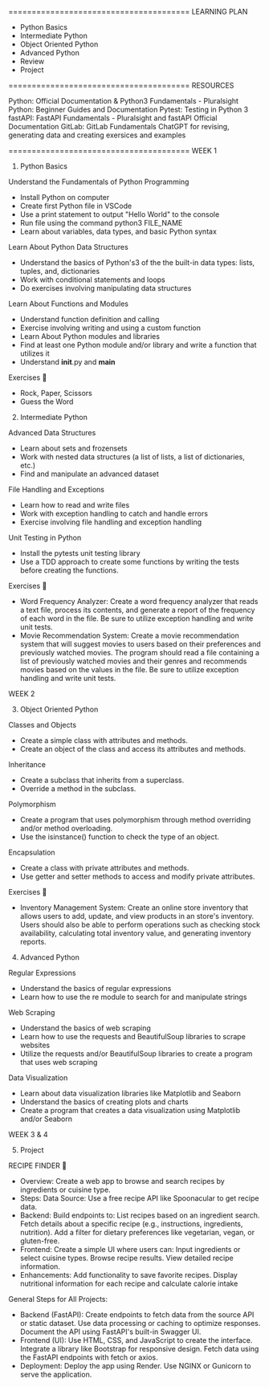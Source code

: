 =======================================
LEARNING PLAN

- Python Basics
- Intermediate Python
- Object Oriented Python
- Advanced Python
- Review
- Project

=======================================
RESOURCES

Python: Official Documentation & Python3 Fundamentals - Pluralsight
Python: Beginner Guides and Documentation
Pytest: Testing in Python 3
fastAPI: FastAPI Fundamentals - Pluralsight and fastAPI Official Documentation
GitLab: GitLab Fundamentals
ChatGPT for revising, generating data and creating exersices and examples

=======================================
WEEK 1

1. Python Basics

Understand the Fundamentals of Python Programming

- Install Python on computer
- Create first Python file in VSCode
- Use a print statement to output "Hello World" to the console
- Run file using the command python3 FILE_NAME
- Learn about variables, data types, and basic Python syntax

Learn About Python Data Structures

- Understand the basics of Python's3 of the the built-in data types: lists, tuples, and, dictionaries
- Work with conditional statements and loops
- Do exercises involving manipulating data structures

Learn About Functions and Modules

- Understand function definition and calling
- Exercise involving writing and using a custom function
- Learn About Python modules and libraries
- Find at least one Python module and/or library and write a function that utilizes it
- Understand **init**.py and **main**

Exercises 🔨

- Rock, Paper, Scissors
- Guess the Word

2. Intermediate Python

Advanced Data Structures

- Learn about sets and frozensets
- Work with nested data structures (a list of lists, a list of dictionaries, etc.)
- Find and manipulate an advanced dataset

File Handling and Exceptions

- Learn how to read and write files
- Work with exception handling to catch and handle errors
- Exercise involving file handling and exception handling

Unit Testing in Python

- Install the pytests unit testing library
- Use a TDD approach to create some functions by writing the tests before creating the functions.

Exercises 🔨

- Word Frequency Analyzer: Create a word frequency analyzer that reads a text file, process its contents, and generate a report of the frequency of each word in the file. Be sure to utilize exception handling and write unit tests.
- Movie Recommendation System: Create a movie recommendation system that will suggest movies to users based on their preferences and previously watched movies. The program should read a file containing a list of previously watched movies and their genres and recommends movies based on the values in the file. Be sure to utilize exception handling and write unit tests.

WEEK 2

3. Object Oriented Python

Classes and Objects

- Create a simple class with attributes and methods.
- Create an object of the class and access its attributes and methods.

Inheritance

- Create a subclass that inherits from a superclass.
- Override a method in the subclass.

Polymorphism

- Create a program that uses polymorphism through method overriding and/or method overloading.
- Use the isinstance() function to check the type of an object.

Encapsulation

- Create a class with private attributes and methods.
- Use getter and setter methods to access and modify private attributes.

Exercises 🔨

- Inventory Management System: Create an online store inventory that allows users to add, update, and view products in an store's inventory. Users should also be able to perform operations such as checking stock availability, calculating total inventory value, and generating inventory reports.

4. Advanced Python

Regular Expressions

- Understand the basics of regular expressions
- Learn how to use the re module to search for and manipulate strings

Web Scraping

- Understand the basics of web scraping
- Learn how to use the requests and BeautifulSoup libraries to scrape websites
- Utilize the requests and/or BeautifulSoup libraries to create a program that uses web scraping

Data Visualization

- Learn about data visualization libraries like Matplotlib and Seaborn
- Understand the basics of creating plots and charts
- Create a program that creates a data visualization using Matplotlib and/or Seaborn

WEEK 3 & 4

5.  Project

RECIPE FINDER 🍔

- Overview:
  Create a web app to browse and search recipes by ingredients or cuisine type.
- Steps:
  Data Source: Use a free recipe API like Spoonacular to get recipe data.
- Backend:
  Build endpoints to:
  List recipes based on an ingredient search.
  Fetch details about a specific recipe (e.g., instructions, ingredients, nutrition).
  Add a filter for dietary preferences like vegetarian, vegan, or gluten-free.
- Frontend:
  Create a simple UI where users can:
  Input ingredients or select cuisine types.
  Browse recipe results.
  View detailed recipe information.
- Enhancements:
  Add functionality to save favorite recipes.
  Display nutritional information for each recipe and calculate calorie intake

General Steps for All Projects:

- Backend (FastAPI):
  Create endpoints to fetch data from the source API or static dataset.
  Use data processing or caching to optimize responses.
  Document the API using FastAPI's built-in Swagger UI.
- Frontend (UI):
  Use HTML, CSS, and JavaScript to create the interface.
  Integrate a library like Bootstrap for responsive design.
  Fetch data using the FastAPI endpoints with fetch or axios.
- Deployment:
  Deploy the app using Render.
  Use NGINX or Gunicorn to serve the application.
